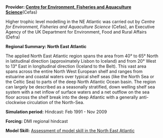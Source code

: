**Provider: [Centre for Environment, Fisheries and Aquaculture Science](http://www.cefas.defra.gov.uk/)**(Cefas)

Higher trophic level modelling in the NE Atlantic was carried out by *Centre for Environment, Fisheries and Aquaculture Science* (Cefas), an Executive Agency of the UK Department for Environment, Food and Rural Affairs (Defra)

**Regional Summary: North East Atlantic**

The applied North East Atlantic region spans the area from 40&deg; to 65&deg; North in latitudinal direction (approximately Lisbon to Iceland) and from 20&deg; West to 13&deg; East in longitudinal direction (Iceland to the Belt). This vast area spans across the entire North West European shelf and ranges from estuarine and coastal waters over typical shelf seas (like the North Sea or the Celtic Sea) to parts of the deep North Atlantic Ocean basin. The region can largely be described as a seasonally stratified, down welling shelf sea system with a net inflow of surface waters and a net outflow on the sea floor across the shelf break into the deep Atlantic with a generally anti-clockwise circulation of the North-Sea.




**Simulation period:**
Hindcast: Feb 1991 - Nov 2009


**Forcing:** DMI regional hindcast

**Model Skill:** <a href="/resources/Skill assessment of the Ne Atlantic model system.pdf" target="_blank">Assessment of model skill in the North East Atlantic</a>
